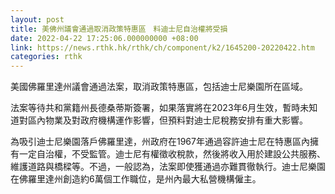 ```yaml
---
layout: post
title: 美佛州議會通過取消政策特惠區　料迪士尼自治權將受損
date: 2022-04-22 17:25:06.000000000 +08:00
link: https://news.rthk.hk/rthk/ch/component/k2/1645200-20220422.htm
categories: rthk
---
```


美國佛羅里達州議會通過法案，取消政策特惠區，包括迪士尼樂園所在區域。

法案等待共和黨籍州長德桑蒂斯簽署，如果落實將在2023年6月生效，暫時未知道對區內物業及對政府機構運作影響，但預料對迪士尼稅務安排有重大影響。

為吸引迪士尼樂園落戶佛羅里達，州政府在1967年通過容許迪士尼在特惠區內擁有一定自治權，不受監管。迪士尼有權徵收稅款，然後將收入用於建設公共服務、維護道路與橋樑等。不過，一般認為，法案即使獲通過亦難貫徹執行。迪士尼樂園在佛羅里達州創造約6萬個工作職位，是州內最大私營機構僱主。
